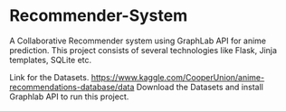 # Recommender-System

A Collaborative Recommender system using GraphLab API for anime prediction.
This project consists of several technologies like Flask, Jinja templates, SQLite etc.

Link for the Datasets.
https://www.kaggle.com/CooperUnion/anime-recommendations-database/data
Download the Datasets and  install Graphlab API to run this project.
